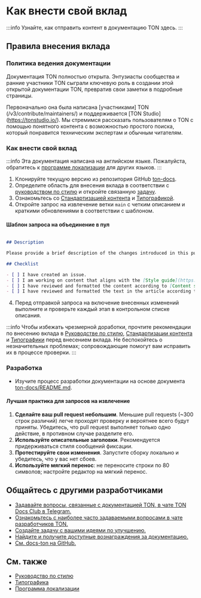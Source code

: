 # Как внести свой вклад

:::info
Узнайте, как отправить контент в документацию TON здесь.
:::

## Правила внесения вклада

### Политика ведения документации

Документация TON полностью открыта. Энтузиасты сообщества и ранние участники TON сыграли ключевую роль в создании этой открытой документации TON, превратив свои заметки в подробные страницы.

Первоначально она была написана [участниками] TON (/v3/contribute/maintainers/) и поддерживается [TON Studio] (https://tonstudio.io/).
Мы стремимся рассказать пользователям о TON с помощью понятного контента с возможностью простого поиска, который понравится техническим экспертам и обычным читателям.

### Как внести свой вклад

:::info
Эта документация написана на английском языке. Пожалуйста, обратитесь к [программе локализации](/v3/contribute/localization-program/how-to-contribute/) для других языков.
:::

1. Клонируйте текущую версию из репозитория GitHub [ton-docs](https://github.com/ton-community/ton-docs).
2. Определите область для внесения вклада в соответствии с [руководством по стилю](/v3/contribute/style-guide/) и откройте связанную [задачу](https://github.com/ton-community/ton-docs/issues).
3. Ознакомьтесь со [Стандартизацией контента](/v3/contribute/content-standardization/) и [Типографикой](/v3/contribute/typography/).
4. Откройте запрос на извлечение ветки `main` с четким описанием и краткими обновлениями в соответствии с шаблоном.

#### Шаблон запроса на объединение в пул

```md

## Description

Please provide a brief description of the changes introduced in this pull request. Include any relevant issue numbers or links.

## Checklist

- [ ] I have created an issue.
- [ ] I am working on content that aligns with the [Style guide](https://docs.ton.org/v3/contribute/style-guide/).
- [ ] I have reviewed and formatted the content according to [Content standardization](https://docs.ton.org/v3/contribute/content-standardization/).
- [ ] I have reviewed and formatted the text in the article according to [Typography](https://docs.ton.org/v3/contribute/typography/).

```

4. Перед отправкой запроса на включение внесенных изменений выполните и проверьте каждый этап в контрольном списке описания.

:::info
Чтобы избежать чрезмерной доработки, прочтите рекомендации по внесению вклада в [Руководстве по стилю](/v3/contribute/style-guide/), [Стандартизации контента](/v3/contribute/content-standardization/) и [Типографики](/v3/contribute/typography/) перед внесением вклада. Не беспокойтесь о незначительных проблемах; сопровождающие помогут вам исправить их в процессе проверки.
:::

### Разработка

- Изучите процесс разработки документации на основе документа [ton-docs/README.md](https://github.com/ton-community/ton-docs?tab=readme-ov-file#set-up-your-environment-%EF%B8%8F).

#### Лучшая практика для запросов на извлечение

1. **Сделайте ваш pull request небольшим**. Меньшие pull requests (~300 строк различий) легче проходят проверку и вероятнее всего будут приняты. Убедитесь, что pull request выполняет только одно действие, в противном случае разделите его.
2. **Используйте описательные заголовки**. Рекомендуется придерживаться стиля сообщений фиксации.
3. **Протестируйте свои изменения**. Запустите сборку локально и убедитесь, что у вас нет сбоев.
4. **Используйте мягкий перенос**: не переносите строки по 80 символов; настройте редактор на мягкий перенос.

## Общайтесь с другими разработчиками

- [Задавайте вопросы, связанные с документацией TON, в чате TON Docs Club в Telegram.](https://t.me/+c-0fVO4XHQsyOWM8)
- [Ознакомьтесь с наиболее часто задаваемыми вопросами в чате разработчиков TON.](https://t.me/tondev)
- [Создайте задачу с вашими идеями по улучшению.](https://github.com/ton-community/ton-docs/issues)
- [Найдите и получите доступные вознаграждения за документацию.](https://github.com/ton-society/ton-footsteps/issues?q=documentation)
- [См. docs-ton на GitHub.](https://github.com/ton-community/ton-docs)

## См. также

- [Руководство по стилю](/v3/contribute/style-guide/)
- [Типографика](/v3/contribute/typography/)
- [Программа локализации](/v3/contribute/localization-program/overview/)
